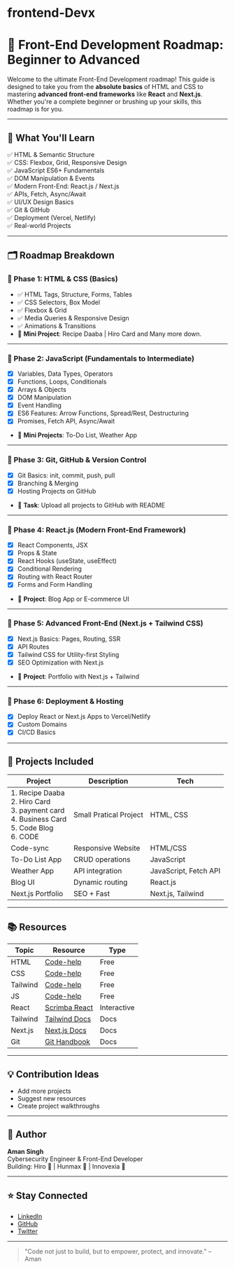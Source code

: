 # frontend-Devx
# 🚀 Front-End Development Roadmap: Beginner to Advanced

Welcome to the ultimate Front-End Development roadmap! This guide is designed to take you from the **absolute basics** of HTML and CSS to mastering **advanced front-end frameworks** like **React** and **Next.js**. Whether you're a complete beginner or brushing up your skills, this roadmap is for you.

---

## 🧠 What You'll Learn

✅ HTML & Semantic Structure  
✅ CSS: Flexbox, Grid, Responsive Design  
✅ JavaScript ES6+ Fundamentals  
✅ DOM Manipulation & Events  
✅ Modern Front-End: React.js / Next.js  
✅ APIs, Fetch, Async/Await  
✅ UI/UX Design Basics  
✅ Git & GitHub  
✅ Deployment (Vercel, Netlify)  
✅ Real-world Projects

---

## 🗂️ Roadmap Breakdown

### 📍 Phase 1: HTML & CSS (Basics)
- ✅ HTML Tags, Structure, Forms, Tables
- ✅ CSS Selectors, Box Model
- ✅ Flexbox & Grid
- ✅ Media Queries & Responsive Design
- ✅ Animations & Transitions
- 🔨 **Mini Project**: Recipe Daaba | Hiro Card and Many more down.
---

### 📍 Phase 2: JavaScript (Fundamentals to Intermediate)
- [x] Variables, Data Types, Operators
- [x] Functions, Loops, Conditionals
- [x] Arrays & Objects
- [x] DOM Manipulation
- [x] Event Handling
- [x] ES6 Features: Arrow Functions, Spread/Rest, Destructuring
- [x] Promises, Fetch API, Async/Await
- 🔨 **Mini Projects**: To-Do List, Weather App

---

### 📍 Phase 3: Git, GitHub & Version Control
- [x] Git Basics: init, commit, push, pull
- [x] Branching & Merging
- [x] Hosting Projects on GitHub
- 🔨 **Task**: Upload all projects to GitHub with README

---

### 📍 Phase 4: React.js (Modern Front-End Framework)
- [x] React Components, JSX
- [x] Props & State
- [x] React Hooks (useState, useEffect)
- [x] Conditional Rendering
- [x] Routing with React Router
- [x] Forms and Form Handling
- 🔨 **Project**: Blog App or E-commerce UI

---

### 📍 Phase 5: Advanced Front-End (Next.js + Tailwind CSS)
- [x] Next.js Basics: Pages, Routing, SSR
- [x] API Routes
- [x] Tailwind CSS for Utility-first Styling
- [x] SEO Optimization with Next.js
- 🔨 **Project**: Portfolio with Next.js + Tailwind

---

### 📍 Phase 6: Deployment & Hosting
- [x] Deploy React or Next.js Apps to Vercel/Netlify
- [x] Custom Domains
- [x] CI/CD Basics

---

## 🧩 Projects Included

| Project | Description | Tech |
|--------|-------------|------|
| 1. Recipe Daaba <br> 2. Hiro Card <br> 3. payment card <br> 4. Business Card <br> 5. Code Blog <br> 6. CODE | Small Pratical Project | HTML, CSS |
|Code-sync | Responsive Website |HTML/CSS |
| To-Do List App | CRUD operations | JavaScript |
| Weather App | API integration | JavaScript, Fetch API |
| Blog UI | Dynamic routing | React.js |
| Next.js Portfolio | SEO + Fast | Next.js, Tailwind |

---

## 📚 Resources

| Topic | Resource | Type |
|-------|----------|------|
| HTML | [Code-help](https://www.youtube.com/watch?v=k7ELO356Npo) | Free |
| CSS | [Code-help](https://www.youtube.com/watch?v=dSJM4Gyh8jE) | Free |
|Tailwind| [Code-help](https://www.youtube.com/watch?v=6a8CNTk9yo4) | Free |
| JS | [Code-help]([https://javascript.info/](https://www.youtube.com/watch?v=rfObCuGLSek)) | Free |
| React | [Scrimba React](https://scrimba.com/learn/learnreact) | Interactive |
| Tailwind | [Tailwind Docs](https://tailwindcss.com/docs) | Docs |
| Next.js | [Next.js Docs](https://nextjs.org/docs) | Docs |
| Git | [Git Handbook](https://guides.github.com/introduction/git-handbook/) | Docs |

---

## 💡 Contribution Ideas

- Add more projects
- Suggest new resources
- Create project walkthroughs

---

## 🙌 Author

**Aman Singh**  
Cybersecurity Engineer & Front-End Developer  
Building: Hiro 🔐 | Hunmax 🐞 | Innovexia 🚀

---

## ⭐ Stay Connected

- [LinkedIn](https://www.linkedin.com/in/amanpiyush/)
- [GitHub](https://github.com/)
- [Twitter](https://twitter.com/)

---

> "Code not just to build, but to empower, protect, and innovate." – Aman


